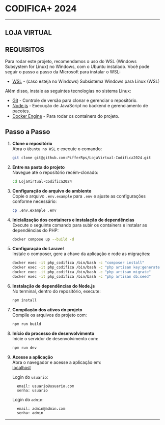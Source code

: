 # CODIFICA+ 2024

---

## LOJA VIRTUAL

## REQUISITOS
Para rodar este projeto, recomendamos o uso do WSL (Windows Subsystem for Linux) no Windows, com o Ubuntu instalado. Você pode seguir o passo a passo da Microsoft para instalar o WSL:
- [WSL](https://learn.microsoft.com/pt-br/windows/wsl/install) - (caso esteja no Windows) Subsistema Windows para Linux (WSL)

Além disso, instale as seguintes tecnologias no sistema Linux:

- [Git](https://git-scm.com/downloads) - Controle de versão para clonar e gerenciar o repositório.
- [Node.js](https://nodejs.org/en/download/package-manager) - Execução de JavaScript no backend e gerenciamento de pacotes.
- [Docker Engine](https://docs.docker.com/engine/install/ubuntu) - Para rodar os containers do projeto.

## Passo a Passo

1. **Clone o repositório**  
   Abra o `Ubuntu no WSL` e execute o comando:
   ```bash
   git clone git@github.com:PifferRps/LojaVirtual-Codifica2024.git
   ```

2. **Entre na pasta do projeto**  
   Navegue até o repositório recém-clonado:
   ```bash
   cd LojaVirtual-Codifica2024
   ```

3. **Configuração do arquivo de ambiente**  
   Copie o arquivo `.env.example` para `.env` e ajuste as configurações conforme necessário:
   ```bash
   cp .env.example .env
   ```

4. **Inicialização dos containers e instalação de dependências**  
   Execute o seguinte comando para subir os containers e instalar as dependências do PHP:
   ```bash
   docker compose up --build -d
   ```

5. **Configuração do Laravel**  
   Instale o composer, gere a chave da aplicação e rode as migrações:
   ```bash
   docker exec -it php_codifica /bin/bash -c "composer install"
   docker exec -it php_codifica /bin/bash -c "php artisan key:generate"
   docker exec -it php_codifica /bin/bash -c "php artisan migrate"
   docker exec -it php_codifica /bin/bash -c "php artisan db:seed" 
   ```

6. **Instalação de dependências do Node.js**  
   No terminal, dentro do repositório, execute:
   ```bash
   npm install
   ```

7. **Compilação dos ativos do projeto**  
   Compile os arquivos do projeto com:
   ```bash
   npm run build
   ```

8. **Início do processo de desenvolvimento**  
   Inicie o servidor de desenvolvimento com:
   ```bash
   npm run dev
   ```

9. **Acesse a aplicação**  
   Abra o navegador e acesse a aplicação em:  
   [localhost](http://localhost)

   Login do ``usuario``:

         email: usuario@usuario.com
         senha: usuario

   Login do ``admin``:

         email: admin@admin.com
         senha: admin

--- 
